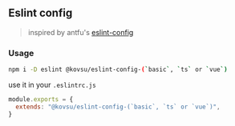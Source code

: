 ## Eslint config

> inspired by antfu's [eslint-config](https://github.com/antfu/eslint-config)

### Usage

```bash
npm i -D eslint @kovsu/eslint-config-(`basic`, `ts` or `vue`)
```

use it in your `.eslintrc.js`

```js
module.exports = {
  extends: "@kovsu/eslint-config-(`basic`, `ts` or `vue`)",
}
```
